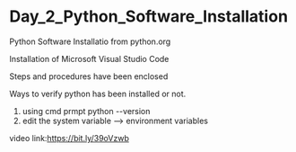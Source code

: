 # Day_2_Python_Software_Installation

Python Software Installatio from python.org

Installation of Microsoft Visual Studio Code

Steps and procedures have been enclosed

Ways to verify python has been installed or not.

1) using cmd prmpt
   python --version 
3) edit the system variable --> environment variables

video link:https://bit.ly/39oVzwb
